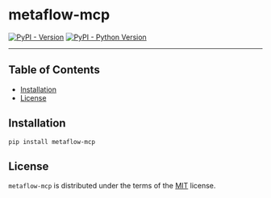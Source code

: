 # metaflow-mcp

[![PyPI - Version](https://img.shields.io/pypi/v/metaflow-mcp.svg)](https://pypi.org/project/metaflow-mcp)
[![PyPI - Python Version](https://img.shields.io/pypi/pyversions/metaflow-mcp.svg)](https://pypi.org/project/metaflow-mcp)

-----

## Table of Contents

- [Installation](#installation)
- [License](#license)

## Installation

```console
pip install metaflow-mcp
```

## License

`metaflow-mcp` is distributed under the terms of the [MIT](https://spdx.org/licenses/MIT.html) license.
